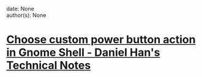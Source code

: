 
date: None  
author(s): None  

# [Choose custom power button action in Gnome Shell - Daniel Han's Technical Notes](https://sites.google.com/site/xiangyangsite/home/technical-tips/linux-unix/gnome/choose-custom-power-button-action-in-gnome-shell)



